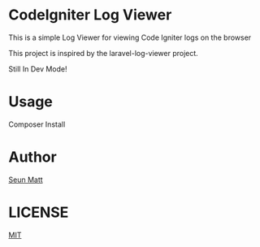 CodeIgniter Log Viewer
=======================
This is a simple Log Viewer for viewing Code Igniter logs on the browser

This project is inspired by the laravel-log-viewer project.

Still In Dev Mode!

Usage
=====

Composer Install



Author
======
[Seun Matt]()

LICENSE
=======
[MIT](LICENSE)

